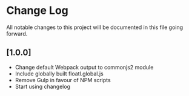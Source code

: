 # Change Log
All notable changes to this project will be documented in this file going forward.

## [1.0.0]
- Change default Webpack output to commonjs2 module
- Include globally built floatl.global.js
- Remove Gulp in favour of NPM scripts
- Start using changelog